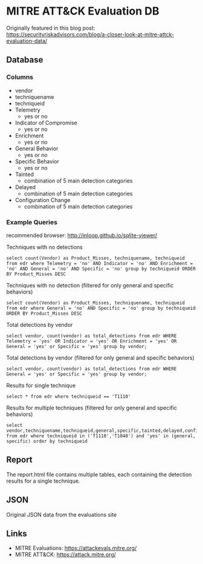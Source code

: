 # MITRE ATT&CK Evaluation DB

Originally featured in this blog post: https://securityriskadvisors.com/blog/a-closer-look-at-mitre-attck-evaluation-data/

## Database

### Columns

- vendor
- techniquename
- techniqueid
- Telemetry
    - yes or no
- Indicator of Compromise
    - yes or no
- Enrichment
    - yes or no
- General Behavior
    - yes or no
- Specific Behavior
    - yes or no
- Tainted
    - combination of 5 main detection categories
- Delayed
    - combination of 5 main detection categories
- Configuration Change
    - combination of 5 main detection categories

### Example Queries

recommended browser: http://inloop.github.io/sqlite-viewer/

Techniques with no detections

```
select count(Vendor) as Product_Misses, techniquename, techniqueid from edr where Telemetry = 'no' AND Indicator = 'no' AND Enrichment = 'no' AND General = 'no' AND Specific = 'no' group by techniqueid ORDER BY Product_Misses DESC 
```

Techniques with no detection (filtered for only general and specific behaviors)

```
select count(Vendor) as Product_Misses, techniquename, techniqueid from edr where General = 'no' AND Specific = 'no' group by techniqueid ORDER BY Product_Misses DESC
```

Total detections by vendor

```
select vendor, count(vendor) as total_detections from edr WHERE Telemetry = 'yes' OR Indicator = 'yes' OR Enrichment = 'yes' OR General = 'yes' or Specific = 'yes' group by vendor; 
```

Total detections by vendor (filtered for only general and specific behaviors)

```
select vendor, count(vendor) as total_detections from edr WHERE General = 'yes' or Specific = 'yes' group by vendor;
```

Results for single technique

```
select * from edr where techniqueid == 'T1110'
```

Results for multiple techniques (filtered for only general and specific behaviors)

```
select vendor,techniquename,techniqueid,general,specific,tainted,delayed,configuration from edr where techniqueid in ('T1110','T1048') and 'yes' in (general, specific) order by techniqueid
```

## Report

The report.html file contains multiple tables, each containing the detection results for a single technique.

## JSON

Original JSON data from the evaluations site

## Links

- MITRE Evaluations: https://attackevals.mitre.org/
- MITRE ATT&CK: https://attack.mitre.org/
